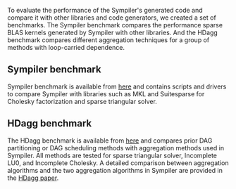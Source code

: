 
To evaluate the performance of the Sympiler's generated code and compare it 
with other libraries and code generators, we created a set of benchmarks. 
The Sympiler benchmark compares the performance sparse BLAS kernels generated 
by Sympiler with other libraries. And the HDagg benchmark compares different 
aggregation techniques for a group of methods with loop-carried dependence. 


## Sympiler benchmark
Sympiler benchmark is available from [here](https://github.com/sympiler/sympiler-bench) 
and contains scripts and drivers to compare Sympiler with libraries 
such as MKL and Suitesparse for Cholesky factorization and sparse triangular solver. 


## HDagg benchmark 
The HDagg benchmark is available from [here](https://github.com/BehroozZare/HDagg-benchmark) and compares prior DAG 
partitioning or DAG scheduling methods with aggregation methods used 
in Sympiler. All methods are tested for sparse triangular solver, Incomplete LU0, 
and Incomplete Cholesky. A detailed comparison between aggregation algorithms and the 
two aggregation algorithms in Sympiler are provided in the 
[HDagg paper](citation.md#hdagg).
